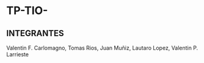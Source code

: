 # TP-TIO-

## INTEGRANTES

Valentin F. Carlomagno, Tomas Rios, Juan Muñiz, Lautaro Lopez, Valentin P. Larrieste